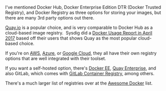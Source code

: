 I've mentioned Docker Hub, Docker Enterprise Edition DTR (Docker Trusted Registry), and Docker Registry as three options for storing your images, but there are many 3rd party options out there.

[Quay.io](http://Quay.io) is a popular choice, and is very comparable to Docker Hub as a cloud-based image registry.  Sysdig did a [Docker Usage Report in April 2017](https://sysdig.com/blog/sysdig-docker-usage-report-2017/) based off their users that shows Quay as the most popular cloud-based choice.

If you're on [AWS](https://aws.amazon.com/ecr/), [Azure](https://azure.microsoft.com/en-us/services/container-registry/), or [Google Cloud](https://cloud.google.com/container-registry/), they all have their own registry options that are well integrated with their toolset.

If you want a self-hosted option, there's [Docker EE](https://www.docker.com/enterprise-edition#/container_management), [Quay Enterprise](https://quay.io/plans/?tab=enterprise), and also GitLab, which comes with [GitLab Container Registry](https://about.gitlab.com/2016/05/23/gitlab-container-registry/), among others.

There's a much larger list of registries over at the [Awesome Docker](https://github.com/veggiemonk/awesome-docker#hosting-images-registries) list.